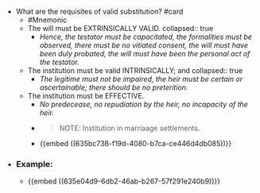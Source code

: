 - What are the requisites of valid substitution? #card
	- #Mnemonic
	- The will must be EXTRINSICALLY VALID.
	  collapsed:: true
		- *Hence, the testator must be capacitated, the formalities must be observed, there must be no vitiated consent, the will must have been duly probated, the will must have been the
		  personal act of the testator.*
	- The institution must be valid INTRINSICALLY; and
	  collapsed:: true
		- *The legitime must not be impaired, the heir must be certain or ascertainable; there should be no preterition.*
	- The institution must be EFFECTIVE.
		- *No predecease, no repudiation by the heir, no incapacity of the heir.*
		- > NOTE: Institution in marriaage settlements.
		- {{embed ((635bc738-f19d-4080-b7ca-ce446d4db085))}}
- ### Example:
	- {{embed ((635e04d9-6db2-46ab-b267-57f291e240b9))}}